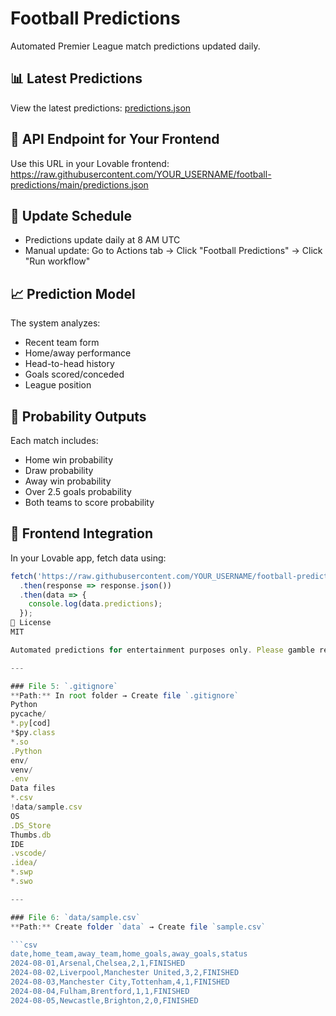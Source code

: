# Football Predictions

Automated Premier League match predictions updated daily.

## 📊 Latest Predictions

View the latest predictions: [predictions.json](predictions.json)

## 🔗 API Endpoint for Your Frontend

Use this URL in your Lovable frontend:
https://raw.githubusercontent.com/YOUR_USERNAME/football-predictions/main/predictions.json

## 📅 Update Schedule

- Predictions update daily at 8 AM UTC
- Manual update: Go to Actions tab → Click "Football Predictions" → Click "Run workflow"

## 📈 Prediction Model

The system analyzes:
- Recent team form
- Home/away performance
- Head-to-head history
- Goals scored/conceded
- League position

## 🎯 Probability Outputs

Each match includes:
- Home win probability
- Draw probability
- Away win probability
- Over 2.5 goals probability
- Both teams to score probability

## 📱 Frontend Integration

In your Lovable app, fetch data using:

```javascript
fetch('https://raw.githubusercontent.com/YOUR_USERNAME/football-predictions/main/predictions.json')
  .then(response => response.json())
  .then(data => {
    console.log(data.predictions);
  });
📝 License
MIT

Automated predictions for entertainment purposes only. Please gamble responsibly.

---

### File 5: `.gitignore`
**Path:** In root folder → Create file `.gitignore`
Python
pycache/
*.py[cod]
*$py.class
*.so
.Python
env/
venv/
.env
Data files
*.csv
!data/sample.csv
OS
.DS_Store
Thumbs.db
IDE
.vscode/
.idea/
*.swp
*.swo

---

### File 6: `data/sample.csv`
**Path:** Create folder `data` → Create file `sample.csv`

```csv
date,home_team,away_team,home_goals,away_goals,status
2024-08-01,Arsenal,Chelsea,2,1,FINISHED
2024-08-02,Liverpool,Manchester United,3,2,FINISHED
2024-08-03,Manchester City,Tottenham,4,1,FINISHED
2024-08-04,Fulham,Brentford,1,1,FINISHED
2024-08-05,Newcastle,Brighton,2,0,FINISHED
